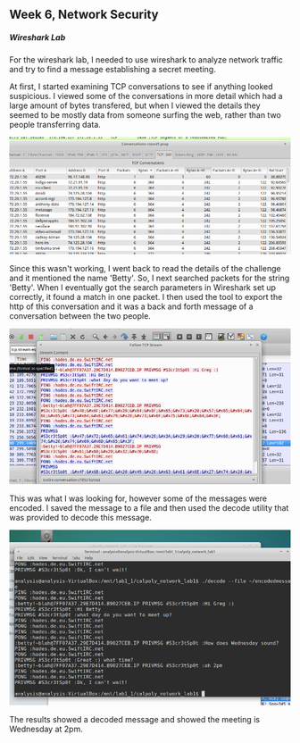 ## Week 6, Network Security







##### Wireshark Lab

For the wireshark lab, I needed to use wireshark to analyze network traffic and try to find a message establishing a secret meeting.

At first, I started examining TCP conversations to see if anything looked suspicious.  I viewed some of the conversations in more detail which had a large amount of bytes transfered, but when I viewed the details they seemed to be mostly data from someone surfing the web, rather than two people transferring data.

![alt text](./snip1.png "Snip1")

Since this wasn't working, I went back to read the details of the challenge and it mentioned the name 'Betty'.  So, I next searched packets for the string 'Betty'.  When I eventually got the search parameters in Wireshark set up correctly, it found a match in one packet.  I then used the tool to export the http of this conversation and it was a back and forth message of a conversation between the two people.

![alt text](./snip2.png "Snip2")

This was what I was looking for, however some of the messages were encoded.  I saved the message to a file and then used the decode utility that was provided to decode this message.

![alt text](./snip3.png "Snip3")

The results showed a decoded message and showed the meeting is Wednesday at 2pm.


